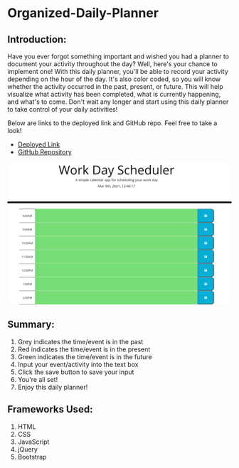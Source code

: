 # Organized-Daily-Planner

## Introduction:
Have you ever forgot something important and wished you had a planner to document your activity throughout the day? Well, here's your chance to implement one! With this daily planner, you'll be able to record your activity depending on the hour of the day. It's also color coded, so you will know whether the activity occurred in the past, present, or future. This will help visualize what activity has been completed, what is currently happening, and what's to come. Don't wait any longer and start using this daily planner to take control of your daily activities! 

Below are links to the deployed link and GitHub repo. Feel free to take a look!

* [Deployed Link](https://dannyphan6.github.io/Organized-Daily-Planner/)
* [GitHub Repository](https://github.com/dannyphan6/Organized-Daily-Planner)

![Organized-Daily-Planner](./assets/Capture.png)

## Summary:
1. Grey indicates the time/event is in the past
2. Red indicates the time/event is in the present 
3. Green indicates the time/event is in the future
4. Input your event/activity into the text box 
5. Click the save button to save your input
6. You're all set!
7. Enjoy this daily planner! 

## Frameworks Used:
1. HTML
2. CSS
3. JavaScript
4. jQuery
5. Bootstrap
